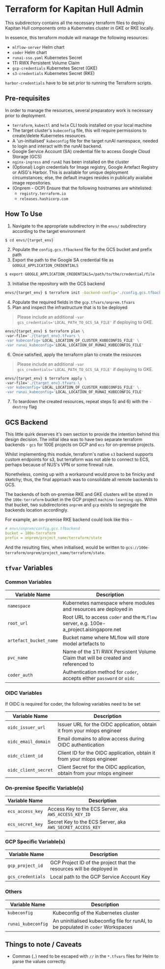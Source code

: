 # Terraform for Kapitan Hull Admin

This subdirectory contains all the necessary terraform files to deploy Kapitan
Hull components onto a Kubernetes cluster in GKE or RKE locally.

In essence, this terraform module will manage the following resources:
- `mlflow-server` Helm chart
- `coder` Helm chart
- `runai-sso.yaml` Kubernetes Secret 
- 1Ti RWX Persistent Volume Claim
- `gcp-credentials` Kubernetes Secret (GKE)
- `s3-credentials` Kubernetes Secret (RKE)

`harbor-credentials` have to be set prior to running the Terraform scripts.

## Pre-requisites

In order to manage the resources, several preparatory work is necessary prior to
deployment.

- `terraform`, `kubectl` and `helm` CLI tools installed on your local machine
- The target cluster's `kubeconfig` file, this will require permissions to 
create/delete Kubernetes resources.
- A 'un-initialised' `kubeconfig` file for the target runAI namespace, needed 
to login and interact with the runAI backend.
- Google Service Account (SA) credential file to access Google Cloud Storage (GCS)
- `nginx-ingress` and `runAI` has been installed on the cluster
- (Optional) Login credentials for Image registry, Google Artefact Registry 
or AISG's Harbor. This is available for unique deployment circumstances; else, 
the default images resides in publically availabe image repositories.
- (Onprem - OCP) Ensure that the following hostnames are whitelisted:
    - `registry.terraform.io`
    - `releases.hashicorp.com`

## How To Use

1) Navigate to the appropriate subdirectory in the `envs/` subdirectory according 
to the target environment
```bash
$ cd envs/{target_env}
```
2) Populate the `config.gcs.tfbackend` file for the GCS bucket and prefix path
3) Export the path to the Google SA credential file as `GOOGLE_APPLICATION_CREDENTIALS`

```bash
$ export GOOGLE_APPLICATION_CREDENTIALS=/path/to/the/credential/file
```

3) Initialise the repository with the GCS backend

```bash
envs/{target_env} $ terraform init -backend-config='./config.gcs.tfbackend'
```

4) Populate the required fields in the `gcp.tfvars/onprem.tfvars`
5) Plan and inspect the infrastructure that is to be deployed
> Please include an additional `-var gcs_credentials='LOCAL_PATH_TO_GCS_SA_FILE'`
if deploying to GKE.

```bash
envs/{target_env} $ terraform plan \
-var-file='./{target_env}.tfvars \
-var kubeconfig='LOCAL_LOCATION_OF_CLUSTER_KUBECONFIG_FILE' \
-var runai_kubeconfig='LOCAL_LOCATION_OF_RUNAI_KUBECONFIG_FILE'
```

6) Once satisfied, apply the terraform plan to create the resources
> Please include an additional `-var gcs_credentials='LOCAL_PATH_TO_GCS_SA_FILE'`
if deploying to GKE.

```bash
envs/{target_env} $ terraform apply \
-var-file='./{target_env}.tfvars \
-var kubeconfig='LOCAL_LOCATION_OF_CLUSTER_KUBECONFIG_FILE' \
-var runai_kubeconfig='LOCAL_LOCATION_OF_RUNAI_KUBECONFIG_FILE'
```

7) To teardown the created resources, repeat steps 5) and 6) with the 
`-destroy` flag

## GCS Backend

This little quirk deserves it's own section to provide the intention behind
this design decision. The initial idea was to have two separate terraform 
backends - `gcs` for 100E projects on GCP and `ecs` for on-premise projects. 

Whilst implementing this module, terraform's native `s3` backend supports
custom endpoints for s3, but terraform was not able to connect to ECS, 
perhaps because of NUS's VPN or some firewall rule. 

Nonetheless, coming up with a workaround would prove to be finicky and sketchy;
thus, the final approach was to consolidate all remote backends to GCS. 

The backends of both on-premise RKE and GKE clusters will be stored in the
`100e-terraform` bucket in the GCP project `machine-learning-ops`. Within
that bucket, two subdirectories `onprem` and `gcp` exists to segregate the
backends location accordingly.

For example, an on-premise RKE backend could look like this - 

```yaml
# envs/onprem/config.gcs.tfbackend
bucket = 100e-terraform
prefix = onprem/project_name/terraform/state
```

And the resulting files, when initialised, would be written to `gcs://100e-terraform/onprem/project_name/terraform/state`.


## `tfvar` Variables

### Common Variables

| Variable Name | Description |
| --- | --- |
| `namespace` | Kubernetes namespace where modules and resources are deployed in |
| `root_url` | Root URL to access `coder` and the `MLflow` server, e.g. 100e-a_project.aisingapore.net |
| `artefact_bucket_name` | Bucket name where MLflow will store model artefacts to |
| `pvc_name` | Name of the 1Ti RWX Persistent Volume Claim that will be created and referenced to |
| `coder_auth` | Authentication method for `coder`, accepts either `password` or `oidc` |

### OIDC Variables

If OIDC is required for coder, the following variables need to be set 

| Variable Name | Description |
| --- | --- |
| `oidc_issuer_url` | Issuer URL for the OIDC application, obtain it from your mlops engineer |
| `oidc_email_domain` | Email domains to allow access during OIDC authentication |
| `oidc_client_id` | Client ID for the OIDC application, obtain it from your mlops engineer |
| `oidc_client_secret` | Client Secret for the OIDC application, obtain from your mlops engineer |

### On-premise Specific Variable(s)

| Variable Name | Description |
| --- | --- |
| `ecs_access_key` | Access Key to the ECS Server, aka `AWS_ACCESS_KEY_ID` |
| `ecs_secret_key` | Secret Key to the ECS Server, aka `AWS_SECRET_ACCESS_KEY` |

### GCP Specific Variable(s)

| Variable Name | Description |
| --- | --- |
| `gcp_project_id` | GCP Project ID of the project that the resources will be deployed in |
| `gcs_credentials` | Local path to the GCP Service Account Key |


### Others 

| Variable Name | Description |
| --- | --- |
| `kubeconfig` | Kubeconfig of the Kubernetes cluster |
| `runai_kubeconfig` | An uninitialised kubeconfig file for runAI, to be populated in `coder` Workspaces |


## Things to note / Caveats
- Commas (`,`) need to be escaped with `//` in the `*.tfvars` files for Helm to parse the values correctly.
